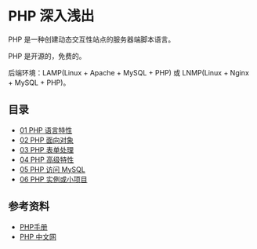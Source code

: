 ﻿# PHP 深入浅出

PHP 是一种创建动态交互性站点的服务器端脚本语言。

PHP 是开源的，免费的。

后端环境：LAMP(Linux + Apache + MySQL + PHP) 或 LNMP(Linux + Nginx + MySQL + PHP)。

## 目录

* [01 PHP 语言特性](https://github.com/steveLauwh/PHP/blob/master/01%20PHP%20%E8%AF%AD%E8%A8%80%E7%89%B9%E6%80%A7.md)
* [02 PHP 面向对象](https://github.com/steveLauwh/PHP/blob/master/02%20PHP%20%E9%9D%A2%E5%90%91%E5%AF%B9%E8%B1%A1.md)
* [03 PHP 表单处理](https://github.com/steveLauwh/PHP/blob/master/03%20PHP%20%E8%A1%A8%E5%8D%95%E5%A4%84%E7%90%86.md)
* [04 PHP 高级特性](https://github.com/steveLauwh/PHP/blob/master/04%20PHP%20%E9%AB%98%E7%BA%A7%E7%89%B9%E6%80%A7.md)
* [05 PHP 访问 MySQL](https://github.com/steveLauwh/PHP/blob/master/05%20PHP%2BMySQL.md)
* [06 PHP 实例或小项目](https://github.com/steveLauwh/PHP/tree/master/PHP%20%E5%AE%9E%E4%BE%8B%E6%88%96%E5%B0%8F%E9%A1%B9%E7%9B%AE)

## 参考资料

* [PHP手册](https://secure.php.net/manual/zh/)
* [PHP 中文网](http://www.php.cn/xiazai/shouce)
